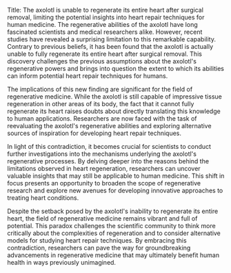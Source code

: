 Title: The axolotl is unable to regenerate its entire heart after surgical removal, limiting the potential insights into heart repair techniques for human medicine.
The regenerative abilities of the axolotl have long fascinated scientists and medical researchers alike. However, recent studies have revealed a surprising limitation to this remarkable capability. Contrary to previous beliefs, it has been found that the axolotl is actually unable to fully regenerate its entire heart after surgical removal. This discovery challenges the previous assumptions about the axolotl's regenerative powers and brings into question the extent to which its abilities can inform potential heart repair techniques for humans.

The implications of this new finding are significant for the field of regenerative medicine. While the axolotl is still capable of impressive tissue regeneration in other areas of its body, the fact that it cannot fully regenerate its heart raises doubts about directly translating this knowledge to human applications. Researchers are now faced with the task of reevaluating the axolotl's regenerative abilities and exploring alternative sources of inspiration for developing heart repair techniques.

In light of this contradiction, it becomes crucial for scientists to conduct further investigations into the mechanisms underlying the axolotl's regenerative processes. By delving deeper into the reasons behind the limitations observed in heart regeneration, researchers can uncover valuable insights that may still be applicable to human medicine. This shift in focus presents an opportunity to broaden the scope of regenerative research and explore new avenues for developing innovative approaches to treating heart conditions.

Despite the setback posed by the axolotl's inability to regenerate its entire heart, the field of regenerative medicine remains vibrant and full of potential. This paradox challenges the scientific community to think more critically about the complexities of regeneration and to consider alternative models for studying heart repair techniques. By embracing this contradiction, researchers can pave the way for groundbreaking advancements in regenerative medicine that may ultimately benefit human health in ways previously unimagined.